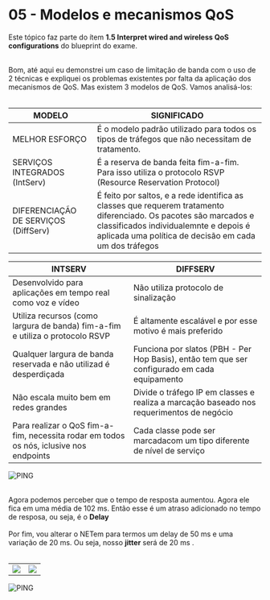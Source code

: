 # 05 - Modelos e mecanismos QoS

Este tópico faz parte do ítem **1.5 Interpret wired and wireless QoS configurations** do blueprint do exame. <br></br>

Bom, até aqui eu demonstrei um caso de limitação de banda com o uso de 2 técnicas e expliquei os problemas existentes por falta da aplicação dos mecanismos de QoS. Mas existem 3 modelos de QoS. Vamos analisá-los: <br></br>

| MODELO                               | SIGNIFICADO                                                                                   |
| -------------------------------------| --------------------------------------------------------------------------------------------- |
| MELHOR ESFORÇO                       | É o modelo padrão utilizado para todos os tipos de tráfegos que não necessitam de tratamento. |
| SERVIÇOS INTEGRADOS (IntServ)        | É a reserva de banda feita fim-a-fim. Para isso utiliza o protocolo RSVP (Resource Reservation Protocol)                                                        |
| DIFERENCIAÇÃO DE SERVIÇOS (DiffServ) | É feito por saltos, e a rede identifica as classes que requerem tratamento diferenciado. Os pacotes são marcados e classificados individualemnte e depois é aplicada uma política de decisão em cada um dos tráfegos    |

| INTSERV                                                                                | DIFFSERV                                                                                     |
|----------------------------------------------------------------------------------------|----------------------------------------------------------------------------------------------|
| Desenvolvido para aplicações em tempo real como voz e vídeo                            | Não utiliza protocolo de sinalização                                                         |
| Utiliza recursos (como largura de banda) fim-a-fim e utiliza o protocolo RSVP          | É altamente escalável e por esse motivo é mais preferido                                     |
| Qualquer largura de banda reservada e não utilizad é desperdiçada                      | Funciona por slatos (PBH - Per Hop Basis), então tem que ser configurado em cada equipamento |
| Não escala muito bem em redes grandes                                                  | Divide o tráfego IP em classes e realiza a marcação baseado nos requerimentos de negócio     |
| Para realizar o QoS fim-a-fim, necessita rodar em todos os nós, iclusive nos endpoints | Cada classe pode ser marcadacom um tipo diferente de nível de serviço                        |

![PING](Imagens/ping_delay.png) <br></br>

Agora podemos perceber que o tempo de resposta aumentou. Agora ele fica em uma média de 102 ms. Então esse é um atraso adicionado no tempo de resposa, ou seja, é o **Delay** <br></br>
Por fim, vou alterar o NETem para termos um delay de 50 ms e uma variação de 20 ms. Ou seja, nosso **jitter** será de 20 ms . <br></br>

<table>
       <tr>
           <td> <img src = "Imagens/netem_03.png"> </img> </td>  <td> <img src = "Imagens/netem_04.png"> </img> </td>
       </tr>  
</table>

![PING](Imagens/ping_normal.png) <br></br>
